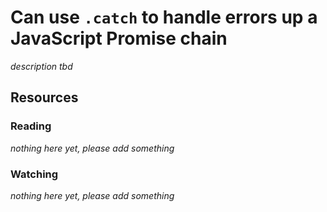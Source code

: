 # Can use `.catch` to handle errors up a JavaScript Promise chain

_description tbd_

## Resources

### Reading

_nothing here yet, please add something_

### Watching

_nothing here yet, please add something_
